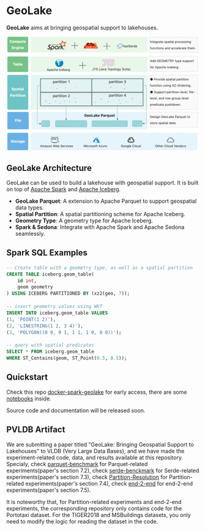 # GeoLake

**GeoLake** aims at bringing geospatial support to lakehouses.

![geolake-overview](docs/geolake-overview.png)

## GeoLake Architecture

GeoLake can be used to build a lakehouse with geospatial support. It is built on top of [Apache Spark](https://spark.apache.org/) and [Apache Iceberg](https://iceberg.apache.org/).

- **GeoLake Parquet**: A extension to Apache Parquet to support geospatial data types.
- **Spatial Partition**: A spatial partitioning scheme for Apache Iceberg.
- **Geometry Type**: A geometry type for Apache Iceberg.
- **Spark & Sedona**: Integrate with Apache Spark and Apache Sedona seamlessly.

## Spark SQL Examples
```sql
-- Create table with a geometry type, as well as a spatial partition
CREATE TABLE iceberg.geom_table(
    id int,
    geom geometry
) USING ICEBERG PARTITIONED BY (xz2(geo, 7));

-- insert geometry values using WKT
INSERT INTO iceberg.geom_table VALUES
(1, 'POINT(1 2)'),
(2, 'LINESTRING(1 2, 3 4)'),
(3, 'POLYGON((0 0, 0 1, 1 1, 1 0, 0 0))');

-- query with spatial predicates
SELECT * FROM iceberg.geom_table
WHERE ST_Contains(geom, ST_Point(0.5, 0.5));
```

## Quickstart

Check this repo [docker-spark-geolake](https://github.com/spatialx-project/docker-spark-geolake) for early access, there are some [notebooks](https://github.com/spatialx-project/docker-spark-geolake/tree/main/spark/notebooks) inside.

Source code and documentation will be released soon.

## PVLDB Artifact

We are submitting a paper titled "GeoLake: Bringing Geospatial Support to Lakehouses" to VLDB (Very Large Data Bases), and we have made the experiment-related code, data, and results available at this repository. Specialy, check [parquet-benchmark](https://github.com/spatialx-project/geplake-parquet-benchmark) for Parquet-related experiments(paper's section 7.2), check [serde-benckmark](https://github.com/Kontinuation/play-with-geometry-serde) for Serde-related experiments(paper's section 7.3), check [Partition-Resolution](https://github.com/spatialx-project/docker-spark-geolake/blob/main/spark/notebooks/benchmark-portotaxi.ipynb) for Partition-related experiments(paper's section 7.4), check [end-2-end](https://github.com/spatialx-project/docker-spark-geolake/blob/main/spark/notebooks/benchmark-portotaxi.ipynb) for end-2-end experiments(paper's section 7.5).

It is noteworthy that, for Partition-related experiments and end-2-end experiments, the corresponding repository only contains code for the Portotaxi dataset. For the TIGER2018 and MSBuildings datasets, you only need to modify the logic for reading the dataset in the code.
